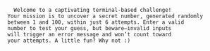       Welcome to a captivating terminal-based challenge!
    Your mission is to uncover a secret number, generated randomly
    between 1 and 100, within just 6 attempts. Enter a valid
    number to test your guess, but beware—invalid inputs
    will trigger an error message and won’t count toward 
    your attempts. A little fun? Why not :)
